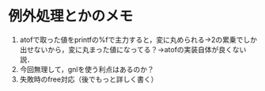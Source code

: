 # 例外処理とかのメモ

1. atofで取った値をprintfの%fで主力すると，変に丸められる→2の累乗でしか出せないから，変に丸まった値になってる？→atofの実装自体が良くない説．
2. 今回無理して，gnlを使う利点はあるのか？
3. 失敗時のfree対応（後でもっと詳しく書く）